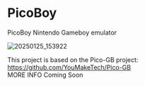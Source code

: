 # PicoBoy
PicoBoy Nintendo Gameboy emulator <cr>

![20250125_153922](https://github.com/user-attachments/assets/92d04166-2b66-4824-af5c-be4717eea7c7)


This project is based on the Pico-GB project: https://github.com/YouMakeTech/Pico-GB<br>
MORE INFO Coming Soon
